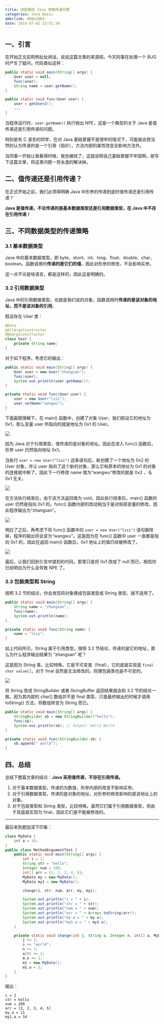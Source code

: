 ```yaml
---
title: 彻底搞定 Java 参数传递问题
categories: Java Basic
abbrlink: 800a108d
date: 2019-07-02 23:51:34
---
```


## 一、引言

在开始正文前照例扯扯闲话，说说这篇文章的来源把。今天同事在处理一个 BUG 时产生了疑问，代码类似这样：

```java
public static void main(String[] args) {
    User user = null;
    func(user);
    String name = user.getName();
}

public static void func(User user) {
    user = getUser2();
    ...
}
```

当程序运行时，`user.getName()` 执行抛出 NPE，这是一个典型的关于 Java 是值传递还是引用传递的问题。

特别是有 C 语言的同学，在对 Java 基础掌握不是很牢的情况下，可能就会想当然的认为传递的是一个引用（指针），方法内部的属性改变会影响方法外。

当同事一开始让我看得时候，我也被绕了，这就说明自己基础掌握不牢固啊。故写下这篇文章，将这类问题一劳永逸的解决掉。

## 二、值传递还是引用传递？

在正式开始之前，我们必须得明确 Java 中形参的传递到底时值传递还是引用传递？

**Java 是值传递，不论传递的是基本数据类型还是引用数据类型，在 Java 中不存在引用传递！**

## 三、不同数据类型的传递策略

### 3.1 基本数据类型

Java 中的基本数据类型，即 byte、short、int、long、float、double、char、boolean。函数调用时**传递的是它们的值**，因此对形参的修改，不会影响实参。

这一点不论是啥语言，都是这样的，因此这是明确的。

### 3.2 引用数据类型

Java 中的引用数据类型，也就是我们说的对象，函数调用时**传递的是该对象的地址，而不是该对象的引用**。

假设存在 User 类：

```java
@Data
@AllArgsConstructor
@NoArgsConstructor
class User {
    private String name;
}
```

对于如下程序，考虑它的输出：

```java
public static void main(String[] args) {
    User user = new User("zhangsan");
    func(user);
    System.out.println(user.getName());
}

private static void func(User user) {
    user = new User("lisi");
    user.setName("wangwu");
}
```

下面画图理解下，在 main() 函数中，创建了对象 User，我们假设它的地址为 0x1，那么变量 user 所指向的就是地址为 0x1 的 User。

![](https://cdn.jsdelivr.net/gh/jitwxs/cdn/blog/posts/201907/20190702231524840.png)

因为 Java 对于引用类型，值传递的是对象的地址。因此在进入 func() 函数后，形参 user 仍然指向地址 0x1。

当执行 `user = new User("lisi")` 这条语句后，新创建了一个地址为 0x2 的 User 对象，并让 user 指向了这个新的对象，那么它和原本的地址为 0x1 的对象的连接就中断了。因此下一行修改 name 值为“wangwu”修改的就是 0x2 ，与 0x1 无关。

![](https://cdn.jsdelivr.net/gh/jitwxs/cdn/blog/posts/201907/20190702231725963.png)

在方法执行结束后，由于该方法返回值为 void，因此执行结束后，main() 函数的 user 仍然是指向 0x1 的。func() 函数内部的改动相当于是对局部变量的修改，因此程序输出为“zhangsan”。

![](https://cdn.jsdelivr.net/gh/jitwxs/cdn/blog/posts/201907/20190702231524840.png)

明白了之后，再考虑下将 func() 函数中的 `user = new User("lisi")` 语句删除掉，程序的输出将会变为“wangwu”。这是因为在 func() 函数中 user 一直都是指向 0x1 的，因此在返回 main() 函数后，0x1 地址上的值已经被修改了。

![](https://cdn.jsdelivr.net/gh/jitwxs/cdn/blog/posts/201907/20190702232714604.png)

最后，让我们回到引言中提到的代码，那里只是将 0x1 改成了 null 而已，相信你已经明白为什么会导致 NPE 了。

### 3.3 包装类型和 String

按照 3.2 节的结论，你会发现将对象换成包装类型或 String 类型，就不适用了。

```java
public static void main(String[] args) {
    String name = "zhangsan";
    func(name);
    System.out.println(name);
}

private static void func(String name) {
    name = "lisi";
}
```

如上代码所示，String 属于引用类型，按照 3.2 节结论，传递的是它的地址，那么为什么程序输出结果为 “zhangsan” 呢？

这是因为 String 类，比较特殊，它是不可变类（final），它的底层实现是 `final char value[]`，对于 final 自然是无法修改的，同理包装类也是不可变的。

![](https://cdn.jsdelivr.net/gh/jitwxs/cdn/blog/posts/201907/20190702233601669.png)

将 String 改成 StringBuilder 或者 StringBuffer 返回结果就会和 3.2 节的结论一致。因为其内部的 char[] 数组并不是 final 类型，只是最终输出的时候才调用 toString() 方法，将数组转变为 String 而已。

```java
public static void main(String[] args) {
    StringBuilder sb = new StringBuilder("hello");
    func(sb);
    System.out.println(sb); // Output: Hello World
}

private static void func(StringBuilder sb) {
    sb.append(" world");
}
```

## 四、总结

总结下整篇文章的结论：**Java 采用值传递，不存在引用传递。**

1. 对于基本数据类型，传递的为数值，形参内部的改变不影响实参。
2. 对于引用数据类型，传递的是对象的地址，对形参的修改影响的是该地址上的对象。
3. 对于包装类型和 String 类型，比较特殊。虽然它们属于引用数据类型，但由于其底层实现为 final，因此它们是不能被修改的。

---

最后来到题加深下印象：

```java
class MyData {
    int a = 10;
}
public class MethodArgumentTest {
    public static void main(String[] args) {
        int i = 1;
        String str = "hello";
        Integer num = 200;
        int[] arr = {1, 2, 3, 4, 5};
        MyData my = new MyData();
        MyData my1 = new MyData();

        change(i, str, num, arr, my, my1);

        System.out.println("i = " + i);
        System.out.println("str = " + str);
        System.out.println("num = " + num);
        System.out.println("arr = " + Arrays.toString(arr));
        System.out.println("my.a = " + my.a);
        System.out.println("my1.a = " + my1.a);
    }

    private static void change(int j, String s, Integer n, int[] a, MyData m, MyData m1) {
        j += 1;
        s += "world";
        n += 1;
        a[0] += 1;
        m.a += 1;
        m1 = new MyData();
        m1.a = 2;
    }
}
```

输出：

```console
i = 1
str = hello
num = 200
arr = [2, 2, 3, 4, 5]
my.a = 11
my1.a = 10
```
